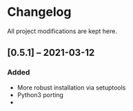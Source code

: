 # Changelog

All project modifications are kept here.

## [0.5.1] – 2021-03-12

### Added
- More robust installation via setuptools
- Python3 porting
- 
